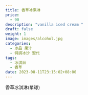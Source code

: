 ```yaml
---
title: 香草冰淇淋
price:
  - 90
description: "vanilla iced cream "
draft: false
weight: 1
image: images/alcohol.jpg
categories:
  - 冰品 果汁
  - 特調冰沙 聖代
tags:
  - 冰淇淋
  - 香草
date: 2023-08-11T23:15:02+08:00
---
```

香草冰淇淋(單球)